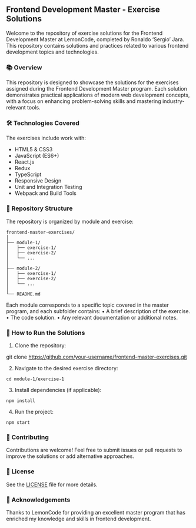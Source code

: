 
## Frontend Development Master - Exercise Solutions

Welcome to the repository of exercise solutions for the Frontend Development Master at LemonCode, completed by Ronaldo ‘Sergio’ Jara. This repository contains solutions and practices related to various frontend development topics and technologies.

### 📚 Overview

This repository is designed to showcase the solutions for the exercises assigned during the Frontend Development Master program. Each solution demonstrates practical applications of modern web development concepts, with a focus on enhancing problem-solving skills and mastering industry-relevant tools.

### 🛠️ Technologies Covered

The exercises include work with:
-	HTML5 & CSS3
-	JavaScript (ES6+)
-	React.js
-	Redux
-	TypeScript
-	Responsive Design
-	Unit and Integration Testing
-	Webpack and Build Tools

### 📂 Repository Structure

The repository is organized by module and exercise:

```
frontend-master-exercises/
│
├── module-1/
│   ├── exercise-1/
│   ├── exercise-2/
│   └── ...
│
├── module-2/
│   ├── exercise-1/
│   ├── exercise-2/
│   └── ...
│
└── README.md
```

Each module corresponds to a specific topic covered in the master program, and each subfolder contains:
	•	A brief description of the exercise.
	•	The code solution.
	•	Any relevant documentation or additional notes.

### 🚀 How to Run the Solutions

1.	Clone the repository:

git clone https://github.com/your-username/frontend-master-exercises.git


2.	Navigate to the desired exercise directory:

```cd module-1/exercise-1```


3.	Install dependencies (if applicable):

```npm install```


4.	Run the project:

```npm start```



### 🤝 Contributing

Contributions are welcome! Feel free to submit issues or pull requests to improve the solutions or add alternative approaches.

### 📄 License

See the [LICENSE](https://github.com/sergio-jc/master-frontend/blob/main/LICENSE) file for more details.

### 🙏 Acknowledgements

Thanks to LemonCode for providing an excellent master program that has enriched my knowledge and skills in frontend development.
